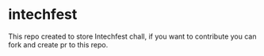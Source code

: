 # intechfest

This repo created to store Intechfest chall, 
if you want to contribute you can fork and 
create pr to this repo.
